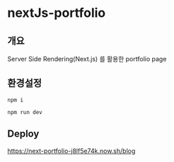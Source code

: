 # nextJs-portfolio

## 개요
Server Side Rendering(Next.js) 를 활용한 portfolio page

## 환경설정

```
npm i

npm run dev
```

## Deploy
https://next-portfolio-j8lf5e74k.now.sh/blog
